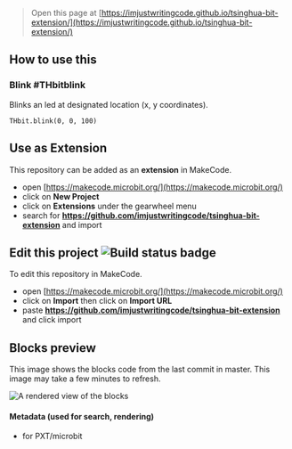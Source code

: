 
> Open this page at [https://imjustwritingcode.github.io/tsinghua-bit-extension/](https://imjustwritingcode.github.io/tsinghua-bit-extension/)

## How to use this

### Blink #THbitblink

Blinks an led at designated location (x, y coordinates).

```blocks
THbit.blink(0, 0, 100)
```

## Use as Extension

This repository can be added as an **extension** in MakeCode.

* open [https://makecode.microbit.org/](https://makecode.microbit.org/)
* click on **New Project**
* click on **Extensions** under the gearwheel menu
* search for **https://github.com/imjustwritingcode/tsinghua-bit-extension** and import

## Edit this project ![Build status badge](https://github.com/imjustwritingcode/tsinghua-bit-extension/workflows/MakeCode/badge.svg)

To edit this repository in MakeCode.

* open [https://makecode.microbit.org/](https://makecode.microbit.org/)
* click on **Import** then click on **Import URL**
* paste **https://github.com/imjustwritingcode/tsinghua-bit-extension** and click import

## Blocks preview

This image shows the blocks code from the last commit in master.
This image may take a few minutes to refresh.

![A rendered view of the blocks](https://github.com/imjustwritingcode/tsinghua-bit-extension/raw/master/.github/makecode/blocks.png)

#### Metadata (used for search, rendering)

* for PXT/microbit
<script src="https://makecode.com/gh-pages-embed.js"></script><script>makeCodeRender("{{ site.makecode.home_url }}", "{{ site.github.owner_name }}/{{ site.github.repository_name }}");</script>
